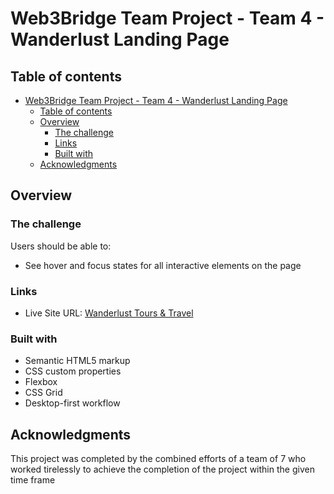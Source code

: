 # Web3Bridge Team Project - Team 4 - Wanderlust Landing Page

## Table of contents

- [Web3Bridge Team Project - Team 4 - Wanderlust Landing Page](#web3bridge-team-project---team-4---wanderlust-landing-page)
  - [Table of contents](#table-of-contents)
  - [Overview](#overview)
    - [The challenge](#the-challenge)
    - [Links](#links)
    - [Built with](#built-with)
  - [Acknowledgments](#acknowledgments)

## Overview

### The challenge

Users should be able to:

- See hover and focus states for all interactive elements on the page

### Links

- Live Site URL: [Wanderlust Tours & Travel](https://kayodejay.github.io/Wanderlust-landing-page/)

### Built with

- Semantic HTML5 markup
- CSS custom properties
- Flexbox
- CSS Grid
- Desktop-first workflow

## Acknowledgments

This project was completed by the combined efforts of a team of 7 who worked tirelessly to achieve the completion of the project within the given time frame 
